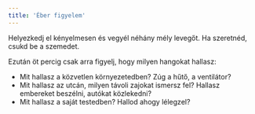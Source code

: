 ```yaml
---
title: 'Éber figyelem'
---
```

Helyezkedj el kényelmesen és vegyél néhány mély levegőt.
Ha szeretnéd, csukd be a szemedet.

Ezután öt percig csak arra figyelj, hogy milyen hangokat hallasz:
- Mit hallasz a közvetlen környezetedben? Zúg a hűtő, a ventilátor? 
- Mit hallasz az utcán, milyen távoli zajokat ismersz fel? Hallasz embereket beszélni, autókat közlekedni?
- Mit hallasz a saját testedben? Hallod ahogy lélegzel?